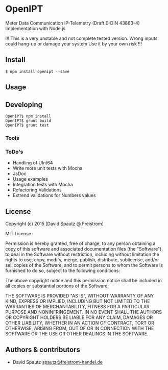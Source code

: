 # OpenIPT

Meter Data Communication IP-Telemetry (Draft E-DIN 43863-4) Implementation with Node.js

!!! 
 This is a very unstable and not complete tested version. 
 Wrong inputs could hang-up or damage your system
 Use it by your own risk 
!!!

## Install

```
$ npm install openipt --save
```

## Usage



## Developing

```
OpenIPT$ npm install
OpenIPT$ grunt build
OpenIPT$ grunt test

```

### Tools

### ToDo's

* Handling of UInt64
* Write more unit tests with Mocha
* JsDoc
* Usage examples
* Integration tests with Mocha
* Refactoring Validations
* Extrend validations for Numbers values

## License

Copyright (c) 2015 [David Spautz @ Freistrom]

MIT License

Permission is hereby granted, free of charge, to any person obtaining
a copy of this software and associated documentation files (the
"Software"), to deal in the Software without restriction, including
without limitation the rights to use, copy, modify, merge, publish,
distribute, sublicense, and/or sell copies of the Software, and to
permit persons to whom the Software is furnished to do so, subject to
the following conditions:

The above copyright notice and this permission notice shall be
included in all copies or substantial portions of the Software.

THE SOFTWARE IS PROVIDED "AS IS", WITHOUT WARRANTY OF ANY KIND,
EXPRESS OR IMPLIED, INCLUDING BUT NOT LIMITED TO THE WARRANTIES OF
MERCHANTABILITY, FITNESS FOR A PARTICULAR PURPOSE AND
NONINFRINGEMENT. IN NO EVENT SHALL THE AUTHORS OR COPYRIGHT HOLDERS BE
LIABLE FOR ANY CLAIM, DAMAGES OR OTHER LIABILITY, WHETHER IN AN ACTION
OF CONTRACT, TORT OR OTHERWISE, ARISING FROM, OUT OF OR IN CONNECTION
WITH THE SOFTWARE OR THE USE OR OTHER DEALINGS IN THE SOFTWARE.


## Authors & contributors

* David Spautz <spautz@freistrom-handel.de>

